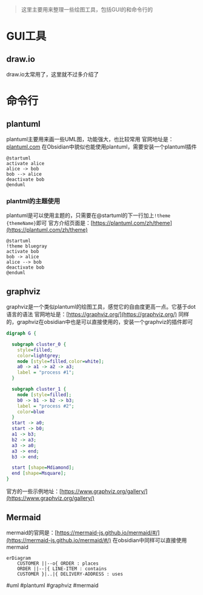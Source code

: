 > 这里主要用来整理一些绘图工具，包括GUI的和命令行的
# GUI工具
## draw.io
draw.io太常用了，这里就不过多介绍了
# 命令行
## plantuml
plantuml主要用来画一些UML图，功能强大，也比较常用
官网地址是：[plantuml.com](https://plantuml.com/zh/)
在Obsidian中貌似也能使用plantuml，需要安装一个plantuml插件
``` plantuml
@startuml
activate alice
alice -> bob
bob --> alice
deactivate bob
@enduml
```
### plantml的主题使用
plantuml是可以使用主题的，只需要在@startuml的下一行加上`!theme {themeName}`即可
官方介绍页面是：[https://plantuml.com/zh/theme](https://plantuml.com/zh/theme)
``` plantuml
@startuml
!theme bluegray
activate bob
bob -> alice
alice --> bob
deactivate bob
@enduml
```
## graphviz
graphviz是一个类似plantuml的绘图工具，感觉它的自由度更高一点。它基于dot语言的语法
官网地址是：[https://graphviz.org/](https://graphviz.org/)
同样的，graphviz在obsidian中也是可以直接使用的，安装一个graphviz的插件即可

``` dot
digraph G {

  subgraph cluster_0 {
	style=filled;
	color=lightgrey;
	node [style=filled,color=white];
	a0 -> a1 -> a2 -> a3;
	label = "process #1";
  }

  subgraph cluster_1 {
	node [style=filled];
	b0 -> b1 -> b2 -> b3;
	label = "process #2";
	color=blue
  }
  start -> a0;
  start -> b0;
  a1 -> b3;
  b2 -> a3;
  a3 -> a0;
  a3 -> end;
  b3 -> end;

  start [shape=Mdiamond];
  end [shape=Msquare];
}
```
官方的一些示例地址：[https://www.graphviz.org/gallery/](https://www.graphviz.org/gallery/)
##  Mermaid
mermaid的官网是：[https://mermaid-js.github.io/mermaid/#/](https://mermaid-js.github.io/mermaid/#/)
在obsidian中同样可以直接使用mermaid
``` mermaid
erDiagram  
    CUSTOMER ||--o{ ORDER : places  
    ORDER ||--|{ LINE-ITEM : contains  
    CUSTOMER }|..|{ DELIVERY-ADDRESS : uses
```


#uml #plantuml  #graphviz  #mermaid